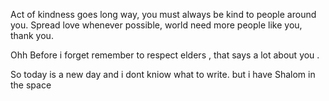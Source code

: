 Act of kindness goes long way, you must always be kind to people around you.
Spread love whenever possible, world need  more people like you,  thank you.

Ohh Before i forget remember to respect elders , that says a lot about you .

So today is a new day and i dont kniow what to write. but i have Shalom in the space
